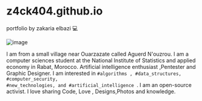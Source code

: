 # z4ck404.github.io
portfolio by zakaria elbazi :computer:

![image](https://user-images.githubusercontent.com/35115877/50533433-58041680-0b21-11e9-8d9c-b41b5d9f71dc.png)

I am from a small village near Ouarzazate called Aguerd N'ouzrou. I am a computer sciences student at the National Institute of Statistics and applied economy in Rabat, Morocco. Artificial intelligence enthusiast ,Pentester and Graphic Designer. 
I am interested in
<code>#algorithms , #data_structures, #computer_security, #new_technologies, and #artificial_intelligence </code>.
I am an open-source activist. I love sharing Code, Love , Designs,Photos and knowledge. 

